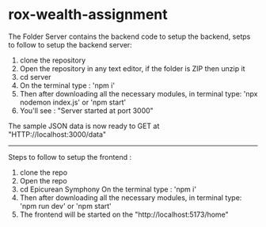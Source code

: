 # rox-wealth-assignment
 
The Folder Server contains the backend code to setup the backend, 
setps to follow to setup the backend server:
1. clone the repository
2. Open the repository in any text editor, if the folder is ZIP then unzip it
3. cd server
4. On the terminal type : 'npm i'
5. Then after downloading all the necessary modules, in terminal type: 'npx nodemon index.js' or 'npm start'
6. You'll see : "Server started at port 3000"

The sample JSON data is now ready to GET at "HTTP://localhost:3000/data"

-----------------------------------------------------
Steps to follow to setup the frontend :
1. clone the repo
2. Open the repo
3. cd Epicurean Symphony
On the terminal type : 'npm i'
5. Then after downloading all the necessary modules, in terminal type: 'npm run dev' or 'npm start'
6. The frontend will be started on the "http://localhost:5173/home"
